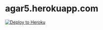 agar5.herokuapp.com
=============

[![Deploy to Heroku](https://www.herokucdn.com/deploy/button.png)](https://heroku.com/deploy)
